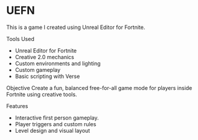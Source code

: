 # UEFN

This is a  game I created using Unreal Editor for Fortnite.

Tools Used
- Unreal Editor for Fortnite
- Creative 2.0 mechanics
- Custom environments and lighting
- Custom gameplay
- Basic scripting with Verse

Objective
Create a fun, balanced free-for-all game mode for players inside Fortnite using creative tools.

Features
- Interactive first person gameplay.
- Player triggers and custom rules
- Level design and visual layout
